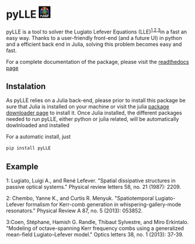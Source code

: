# pyLLE ![NIST logo](images/NISTlogo32x32.jpg)

pyLLE is a tool to solver the Lugiato Lefever Equations (LLE)<sup>[1](#ref1)</sup><sup>,</sup><sup>[2](#ref2)</sup><sup>,</sup><sup>[3](#ref3)</sup>in a fast an easy way. Thanks to a user-friendly front-end (and a future UI) in python and a efficient back end in Julia, solving this problem becomes easy and fast. 

For a complete documentation of the package, please visit the [readthedocs page](http://pylle.readthedocs.io/en/latest/index.html)

## Instalation

As pyLLE relies on a Julia back-end, please prior to install this package be sure that Julia is installed on your machine or visit the julia [package downloader page](https://julialang.org/downloads/) to install it. Once Julia installed, the different packages needed to run pyLLE, either python or julia related, will be automatically dowlnloaded and installed 

For a automatic install, just 

```bash
pip install pyLLE
```



## Example


<a name="ref1">1</a>: Lugiato, Luigi A., and René Lefever. "Spatial dissipative structures in passive optical systems." Physical review letters 58, no. 21 (1987): 2209.

<a name="ref1">2</a>: Chembo, Yanne K., and Curtis R. Menyuk. "Spatiotemporal Lugiato-Lefever formalism for Kerr-comb generation in whispering-gallery-mode resonators." Physical Review A 87, no. 5 (2013): 053852.

<a name="ref1">3</a>:Coen, Stéphane, Hamish G. Randle, Thibaut Sylvestre, and Miro Erkintalo. "Modeling of octave-spanning Kerr frequency combs using a generalized mean-field Lugiato–Lefever model." Optics letters 38, no. 1 (2013): 37-39.
